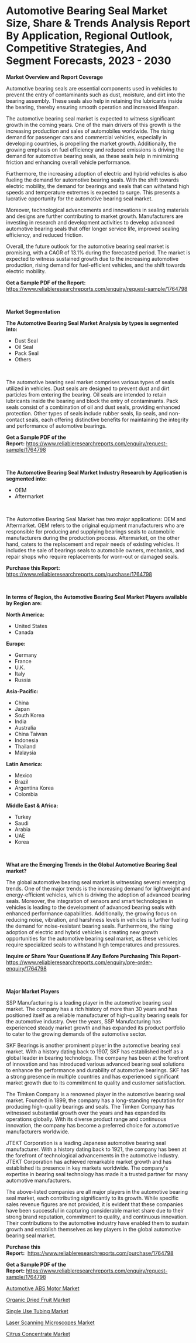 <p><h1>Automotive Bearing Seal Market Size, Share & Trends Analysis Report By Application, Regional Outlook, Competitive Strategies, And Segment Forecasts, 2023 - 2030</h1></p><p><strong>Market Overview and Report Coverage</strong></p>
<p><p>Automotive bearing seals are essential components used in vehicles to prevent the entry of contaminants such as dust, moisture, and dirt into the bearing assembly. These seals also help in retaining the lubricants inside the bearing, thereby ensuring smooth operation and increased lifespan.</p><p>The automotive bearing seal market is expected to witness significant growth in the coming years. One of the main drivers of this growth is the increasing production and sales of automobiles worldwide. The rising demand for passenger cars and commercial vehicles, especially in developing countries, is propelling the market growth. Additionally, the growing emphasis on fuel efficiency and reduced emissions is driving the demand for automotive bearing seals, as these seals help in minimizing friction and enhancing overall vehicle performance.</p><p>Furthermore, the increasing adoption of electric and hybrid vehicles is also fueling the demand for automotive bearing seals. With the shift towards electric mobility, the demand for bearings and seals that can withstand high speeds and temperature extremes is expected to surge. This presents a lucrative opportunity for the automotive bearing seal market.</p><p>Moreover, technological advancements and innovations in sealing materials and designs are further contributing to market growth. Manufacturers are investing in research and development activities to develop advanced automotive bearing seals that offer longer service life, improved sealing efficiency, and reduced friction.</p><p>Overall, the future outlook for the automotive bearing seal market is promising, with a CAGR of 13.1% during the forecasted period. The market is expected to witness sustained growth due to the increasing automotive production, rising demand for fuel-efficient vehicles, and the shift towards electric mobility.</p></p>
<p><strong>Get a Sample PDF of the Report:</strong> <a href="https://www.reliableresearchreports.com/enquiry/request-sample/1764798">https://www.reliableresearchreports.com/enquiry/request-sample/1764798</a></p>
<p>&nbsp;</p>
<p><strong>Market Segmentation</strong></p>
<p><strong>The Automotive Bearing Seal Market Analysis by types is segmented into:</strong></p>
<p><ul><li>Dust Seal</li><li>Oil Seal</li><li>Pack Seal</li><li>Others</li></ul></p>
<p>&nbsp;</p>
<p><p>The automotive bearing seal market comprises various types of seals utilized in vehicles. Dust seals are designed to prevent dust and dirt particles from entering the bearing. Oil seals are intended to retain lubricants inside the bearing and block the entry of contaminants. Pack seals consist of a combination of oil and dust seals, providing enhanced protection. Other types of seals include rubber seals, lip seals, and non-contact seals, each offering distinctive benefits for maintaining the integrity and performance of automotive bearings.</p></p>
<p><strong>Get a Sample PDF of the Report:</strong>&nbsp;<a href="https://www.reliableresearchreports.com/enquiry/request-sample/1764798">https://www.reliableresearchreports.com/enquiry/request-sample/1764798</a></p>
<p>&nbsp;</p>
<p><strong>The Automotive Bearing Seal Market Industry Research by Application is segmented into:</strong></p>
<p><ul><li>OEM</li><li>Aftermarket</li></ul></p>
<p>&nbsp;</p>
<p><p>The Automotive Bearing Seal Market has two major applications: OEM and Aftermarket. OEM refers to the original equipment manufacturers who are responsible for producing and supplying bearings seals to automobile manufacturers during the production process. Aftermarket, on the other hand, caters to the replacement and repair needs of existing vehicles. It includes the sale of bearings seals to automobile owners, mechanics, and repair shops who require replacements for worn-out or damaged seals.</p></p>
<p><strong>Purchase this Report:</strong>&nbsp; <a href="https://www.reliableresearchreports.com/purchase/1764798">https://www.reliableresearchreports.com/purchase/1764798</a></p>
<p>&nbsp;</p>
<p><strong>In terms of Region, the Automotive Bearing Seal Market Players available by Region are:</strong></p>
<p>
    <p> <strong> North America: </strong>
        <ul>
            <li>United States</li>
            <li>Canada</li>
        </ul>
        </p> 
    <p> <strong> Europe: </strong>
        <ul>
            <li>Germany</li>
            <li>France</li>
            <li>U.K.</li>
            <li>Italy</li>
            <li>Russia</li>
        </ul>
        </p> 
    <p> <strong> Asia-Pacific: </strong>
        <ul>
            <li>China</li>
            <li>Japan</li>
            <li>South Korea</li>
            <li>India</li>
            <li>Australia</li>
            <li>China Taiwan</li>
            <li>Indonesia</li>
            <li>Thailand</li>
            <li>Malaysia</li>
        </ul>
        </p> 
    <p> <strong> Latin America: </strong>
        <ul>
            <li>Mexico</li>
            <li>Brazil</li>
            <li>Argentina Korea</li>
            <li>Colombia</li>
        </ul>
        </p> 
    <p> <strong> Middle East & Africa: </strong>
        <ul>
            <li>Turkey</li>
            <li>Saudi</li>
            <li>Arabia</li>
            <li>UAE</li>
            <li>Korea</li>
        </ul>
    </p>
    </p>
<p>&nbsp;</p>
<p><strong>What are the Emerging Trends in the Global Automotive Bearing Seal market?</strong></p>
<p><p>The global automotive bearing seal market is witnessing several emerging trends. One of the major trends is the increasing demand for lightweight and energy-efficient vehicles, which is driving the adoption of advanced bearing seals. Moreover, the integration of sensors and smart technologies in vehicles is leading to the development of advanced bearing seals with enhanced performance capabilities. Additionally, the growing focus on reducing noise, vibration, and harshness levels in vehicles is further fueling the demand for noise-resistant bearing seals. Furthermore, the rising adoption of electric and hybrid vehicles is creating new growth opportunities for the automotive bearing seal market, as these vehicles require specialized seals to withstand high temperatures and pressures.</p></p>
<p><strong>Inquire or Share Your Questions If Any Before Purchasing This Report</strong>- <a href="https://www.reliableresearchreports.com/enquiry/pre-order-enquiry/1764798">https://www.reliableresearchreports.com/enquiry/pre-order-enquiry/1764798</a></p>
<p>&nbsp;</p>
<p><strong>Major Market Players</strong></p>
<p><p>SSP Manufacturing is a leading player in the automotive bearing seal market. The company has a rich history of more than 30 years and has positioned itself as a reliable manufacturer of high-quality bearing seals for the automotive industry. Over the years, SSP Manufacturing has experienced steady market growth and has expanded its product portfolio to cater to the growing demands of the automotive sector.</p><p>SKF Bearings is another prominent player in the automotive bearing seal market. With a history dating back to 1907, SKF has established itself as a global leader in bearing technology. The company has been at the forefront of innovation and has introduced various advanced bearing seal solutions to enhance the performance and durability of automotive bearings. SKF has a strong presence in multiple countries and has experienced significant market growth due to its commitment to quality and customer satisfaction.</p><p>The Timken Company is a renowned player in the automotive bearing seal market. Founded in 1899, the company has a long-standing reputation for producing high-quality bearings and seals. The Timken Company has witnessed substantial growth over the years and has expanded its operations globally. With its diverse product range and continuous innovation, the company has become a preferred choice for automotive manufacturers worldwide.</p><p>JTEKT Corporation is a leading Japanese automotive bearing seal manufacturer. With a history dating back to 1921, the company has been at the forefront of technological advancements in the automotive industry. JTEKT Corporation has achieved remarkable market growth and has established its presence in key markets worldwide. The company's expertise in bearing seal technology has made it a trusted partner for many automotive manufacturers.</p><p>The above-listed companies are all major players in the automotive bearing seal market, each contributing significantly to its growth. While specific sales revenue figures are not provided, it is evident that these companies have been successful in capturing considerable market share due to their strong brand reputation, commitment to quality, and continuous innovation. Their contributions to the automotive industry have enabled them to sustain growth and establish themselves as key players in the global automotive bearing seal market.</p></p>
<p><strong>Purchase this Report:</strong>&nbsp;&nbsp;<a href="https://www.reliableresearchreports.com/purchase/1764798">https://www.reliableresearchreports.com/purchase/1764798</a></p>
<p></p>
<p><strong>Get a Sample PDF of the Report:</strong>&nbsp;<a href="https://www.reliableresearchreports.com/enquiry/request-sample/1764798">https://www.reliableresearchreports.com/enquiry/request-sample/1764798</a></p>
<p><p><a href="https://github.com/ChiragRP21/Market-Research-Report-List-1/blob/main/automotive-abs-motor-market.md">Automotive ABS Motor Market</a></p><p><a href="https://medium.com/@vrahul.reportprime/organic-dried-fruit-market-exploring-market-share-market-trends-and-future-growth-78f02c039d92">Organic Dried Fruit Market</a></p><p><a href="https://www.linkedin.com/pulse/single-use-tubing-market-share-amp-new-trends-analysis-qzegf/">Single Use Tubing Market</a></p><p><a href="https://medium.com/@damorgan64868/laser-scanning-microscopes-market-furnishes-information-on-market-share-market-trends-and-market-6181c21083d3">Laser Scanning Microscopes Market</a></p><p><a href="https://www.linkedin.com/pulse/citrus-concentrate-market-share-amp-new-trends-analysis-igw7f/">Citrus Concentrate Market</a></p></p>